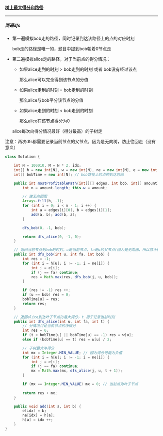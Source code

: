 #### <a href="https://leetcode.cn/problems/most-profitable-path-in-a-tree/">树上最大得分和路径</a>

------------

##### 两遍dfs

- 第一遍模拟bob走的路径，同时记录到达该路径上的点的对应时刻

  bob走的路径是唯一的，题目中提到bob朝着0节点走

- 第二遍模拟alice走的路径，对于当前点的得分情况：

  - 如果alice走到的时刻 > bob走到的时刻 或者 bob没有经过该点

    那么alice可以完全得到该节点的分值

  - 如果alice走到的时刻 = bob走到的时刻

    那么alice与bob平分该节点的分值

  - 如果alice走到的时刻 < bob走到的时刻

    那么alice在该节点得分为0

  alice每次向得分情况最好（得分最高）的子树走

注意：两次dfs都需要记录当前节点的父节点，因为是无向树，防止往回走（没有意义）

```java
class Solution {

    int N = 100010, M = N * 2, idx;
    int[] h = new int[N], w = new int[N], ne = new int[M], e = new int[M];
    int[] bobTime = new int[N]; // bob路径上的点的到达时间

    public int mostProfitablePath(int[][] edges, int bob, int[] amount) {
        int n = amount.length; this.w = amount;

        // 建无向图图
        Arrays.fill(h, -1);
        for (int i = 0; i < n - 1; i ++) {
            int a = edges[i][0], b = edges[i][1];
            add(a, b); add(b, a);
        }

        dfs_bob(0, -1, bob);

        return dfs_alice(0, -1, 0);
    }

    // 返回当前节点到bob的时刻，u是当前节点，fa是u的父节点(因为是无向图，所以防止往回走)，bob是目标节点
    public int dfs_bob(int u, int fa, int bob) {
        int res = -1;
        for (int i = h[u]; i != -1; i = ne[i]) {
            int j = e[i];
            if (j == fa) continue;
            res = Math.max(res, dfs_bob(j, u, bob));
        }

        if (res != -1) res ++;
        if (u == bob) res = 0;
        bobTime[u] = res;
        return res;
    }

    // 返回alice到达叶子节点的最大得分，t 用于记录当前时刻
    public int dfs_alice(int u, int fa, int t) {
        // 分情况讨论当前节点的净得分
        int res = 0;
        if (t < bobTime[u] || bobTime[u] == -1) res = w[u];
        else if (bobTime[u] == t) res = w[u] / 2;

        // 子树最大净得分
        int mx = Integer.MIN_VALUE; // 因为得分可能为负值
        for (int i = h[u]; i != -1; i = ne[i]) {
            int j = e[i];
            if (j == fa) continue;
            mx = Math.max(mx, dfs_alice(j, u, t + 1));
        }

        if (mx == Integer.MIN_VALUE) mx = 0; // 当前点为叶子节点
        
        return res + mx;
    }

    public void add(int a, int b) {
        e[idx] = b;
        ne[idx] = h[a];
        h[a] = idx ++;
    }
}
```


